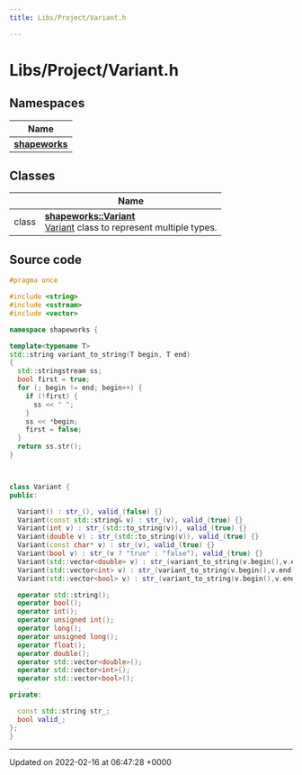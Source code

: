 ```yaml
---
title: Libs/Project/Variant.h

---
```


# Libs/Project/Variant.h



## Namespaces

| Name           |
| -------------- |
| **[shapeworks](../Namespaces/namespaceshapeworks.md)**  |

## Classes

|                | Name           |
| -------------- | -------------- |
| class | **[shapeworks::Variant](../Classes/classshapeworks_1_1Variant.md)** <br>[Variant]() class to represent multiple types.  |




## Source code

```cpp
#pragma once

#include <string>
#include <sstream>
#include <vector>

namespace shapeworks {

template<typename T>
std::string variant_to_string(T begin, T end)
{
  std::stringstream ss;
  bool first = true;
  for (; begin != end; begin++) {
    if (!first) {
      ss << " ";
    }
    ss << *begin;
    first = false;
  }
  return ss.str();
}



class Variant {
public:

  Variant() : str_(), valid_(false) {}
  Variant(const std::string& v) : str_(v), valid_(true) {}
  Variant(int v) : str_(std::to_string(v)), valid_(true) {}
  Variant(double v) : str_(std::to_string(v)), valid_(true) {}
  Variant(const char* v) : str_(v), valid_(true) {}
  Variant(bool v) : str_(v ? "true" : "false"), valid_(true) {}
  Variant(std::vector<double> v) : str_(variant_to_string(v.begin(),v.end())), valid_(true) {}
  Variant(std::vector<int> v) : str_(variant_to_string(v.begin(),v.end())), valid_(true) {}
  Variant(std::vector<bool> v) : str_(variant_to_string(v.begin(),v.end())), valid_(true) {}

  operator std::string();
  operator bool();
  operator int();
  operator unsigned int();
  operator long();
  operator unsigned long();
  operator float();
  operator double();
  operator std::vector<double>();
  operator std::vector<int>();
  operator std::vector<bool>();

private:

  const std::string str_;
  bool valid_;
};
}
```


-------------------------------

Updated on 2022-02-16 at 06:47:28 +0000
